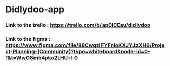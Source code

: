 # Didlydoo-app
### Link to the trello : https://trello.com/b/ap0ICEau/didlydoo
### Link to the figma : https://www.figma.com/file/88CwqziFYFnioKXJYJzXH6/Project-Planning-(Community)?type=whiteboard&node-id=0-1&t=WwO8mb4pko2LHUrl-0
